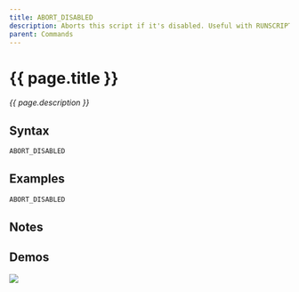 ```yaml
---
title: ABORT_DISABLED
description: Aborts this script if it's disabled. Useful with RUNSCRIPT and hotkeys combinations.
parent: Commands
---
```


# {{ page.title }}

_{{ page.description }}_

## Syntax

```java
ABORT_DISABLED 
```

## Examples

```java
ABORT_DISABLED
```

## Notes


## Demos

![](N/A)

